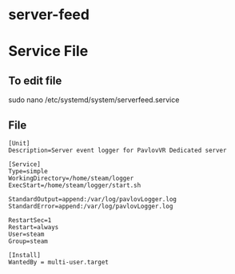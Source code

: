 # server-feed

# Service File
## To edit file
sudo nano /etc/systemd/system/serverfeed.service
## File
```
[Unit]
Description=Server event logger for PavlovVR Dedicated server

[Service]
Type=simple
WorkingDirectory=/home/steam/logger
ExecStart=/home/steam/logger/start.sh

StandardOutput=append:/var/log/pavlovLogger.log
StandardError=append:/var/log/pavlovLogger.log

RestartSec=1
Restart=always
User=steam
Group=steam

[Install]
WantedBy = multi-user.target
```
